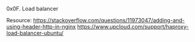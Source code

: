 0x0F. Load balancer

Resource:
https://stackoverflow.com/questions/11973047/adding-and-using-header-http-in-nginx
https://www.upcloud.com/support/haproxy-load-balancer-ubuntu/
